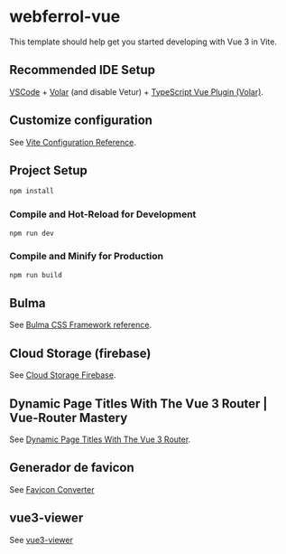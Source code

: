 # webferrol-vue

This template should help get you started developing with Vue 3 in Vite.

## Recommended IDE Setup

[VSCode](https://code.visualstudio.com/) + [Volar](https://marketplace.visualstudio.com/items?itemName=Vue.volar) (and disable Vetur) + [TypeScript Vue Plugin (Volar)](https://marketplace.visualstudio.com/items?itemName=Vue.vscode-typescript-vue-plugin).

## Customize configuration

See [Vite Configuration Reference](https://vitejs.dev/config/).

## Project Setup

```sh
npm install
```

### Compile and Hot-Reload for Development

```sh
npm run dev
```

### Compile and Minify for Production

```sh
npm run build
```

## Bulma

See [Bulma CSS Framework reference](https://bulma.io/).

## Cloud Storage (firebase)

See [Cloud Storage Firebase](https://firebase.google.com/docs/storage/web/start?hl=es&authuser=0).

## Dynamic Page Titles With The Vue 3 Router | Vue-Router Mastery

See [Dynamic Page Titles With The Vue 3 Router](https://www.youtube.com/watch?v=W6qpsmkuJ8c).

## Generador de favicon

See [Favicon Converter](https://favicon.io/favicon-converter/)

## vue3-viewer

See [vue3-viewer](https://github.com/mirari/vue3-viewer)